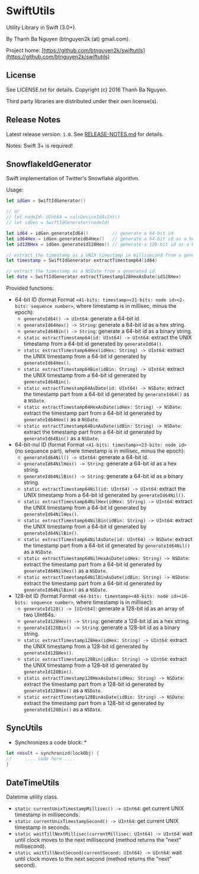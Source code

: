 SwiftUtils
==========

Utility Library in Swift (3.0+).

By Thanh Ba Nguyen (btnguyen2k (at) gmail.com).

Project home:
[https://github.com/btnguyen2k/swiftutils](https://github.com/btnguyen2k/swiftutils)


## License ##

See LICENSE.txt for details. Copyright (c) 2016 Thanh Ba Nguyen.

Third party libraries are distributed under their own license(s).


## Release Notes ##

Latest release version: `1.0`. See [RELEASE-NOTES.md](RELEASE-NOTES.md) for details.

Notes: Swift 3+ is required!

SnowflakeIdGenerator
--------------------

Swift implementation of Twitter's Snowflake algorithm.

Usage:

```swift
let idGen = SwiftIdGenerator()

// or
// let nodeId: UInt64 = calcDeviceIdAsInt()
// let idGen = SwiftIdGenerator(nodeId)

let id64 = idGen.generateId64()         // generate a 64-bit id
let id64Hex = idGen.generateid64Hex()   // generate a 64-bit id as a hex string
let id128Hex = idGen.generateid128Hex() // generate a 128-bit id as a hex string

// extract the timestamp as a UNIX timestamp in millisecond from a generated id
let timestamp = SwiftIdGenerator.extractTimestamp64(id64)

// extract the timestamp as a NSDate from a generated id
let date = SwiftIdGenerator.extractTimestamp128HexAsDate(id128Hex)
```

Provided functions:

- 64-bit ID (format Format `<41-bits: timestamp><21-bits: node id><2-bits: sequence number>`, where timestamp is in millisec, minus the epoch):
  - `generateId64() -> UInt64`: generate a 64-bit id.
  - `generateId64Hex() -> String`: generate a 64-bit id as a hex string.
  - `generateId64Bin() -> String`: generate a 64-bit id as a binary string.
  - `static extractTimestamp64(id: UInt64) -> UInt64`: extract the UNIX timestamp from a 64-bit id generated by `generateId64()`.
  - `static extractTimestamp64Hex(idHex: String) -> UInt64`: extract the UNIX timestamp from a 64-bit id generated by `generateId64Hex()`.
  - `static extractTimestamp64Bin(idBin: String) -> UInt64`: extract the UNIX timestamp from a 64-bit id generated by `generateId64Bin()`.
  - `static extractTimestamp64AsDate(id: UInt64) -> NSDate`: extract the timestamp part from a 64-bit id generated by `generateId64()` as a `NSDate`.
  - `static extractTimestamp64HexAsDate(idHex: String) -> NSDate`: extract the timestamp part from a 64-bit id generated by `generateId64Hex()` as a `NSDate`.
  - `static extractTimestamp64BinAsDate(idBin: String) -> NSDate`: extract the timestamp part from a 64-bit id generated by `generateId64Bin()` as a `NSDate`.
- 64-bit-nul ID (format Format `<41-bits: timestamp><23-bits: node id>` (no sequence part), where timestamp is in millisec, minus the epoch):
  - `generateId64Nil() -> UInt64`: generate a 64-bit id.
  - `generateId64NilHex() -> String`: generate a 64-bit id as a hex string.
  - `generateId64NilBin() -> String`: generate a 64-bit id as a binary string.
  - `static extractTimestamp64Nil(id: UInt64) -> UInt64`: extract the UNIX timestamp from a 64-bit id generated by `generateId64Nil()`.
  - `static extractTimestamp64NilHex(idHex: String) -> UInt64`: extract the UNIX timestamp from a 64-bit id generated by `generateId64NilHex()`.
  - `static extractTimestamp64NilBin(idBin: String) -> UInt64`: extract the UNIX timestamp from a 64-bit id generated by `generateId64NilBin()`.
  - `static extractTimestamp64NilAsDate(id: UInt64) -> NSDate`: extract the timestamp part from a 64-bit id generated by `generateId64Nil()` as a `NSDate`.
  - `static extractTimestamp64NilHexAsDate(idHex: String) -> NSDate`: extract the timestamp part from a 64-bit id generated by `generateId64NilHex()` as a `NSDate`.
  - `static extractTimestamp64NilBinAsDate(idBin: String) -> NSDate`: extract the timestamp part from a 64-bit id generated by `generateId64NilBin()` as a `NSDate`.
- 128-bit ID (format Format `<64-bits: timestamp><48-bits: node id><16-bits: sequence number>`, where timestamp is in millisec):
  - `generateId128() -> [UInt64]`: generate a 128-bit id as an array of two UInt64s.
  - `generateId128Hex() -> String`: generate a 128-bit id as a hex string.
  - `generateId128Bin() -> String`: generate a 128-bit id as a binary string.
  - `static extractTimestamp128Hex(idHex: String) -> UInt64`: extract the UNIX timestamp from a 128-bit id generated by `generateId128Hex()`.
  - `static extractTimestamp128Bin(idBin: String) -> UInt64`: extract the UNIX timestamp from a 128-bit id generated by `generateId128Bin()`.
  - `static extractTimestamp128HexAsDate(idHex: String) -> NSDate`: extract the timestamp part from a 128-bit id generated by `generateId128Hex()` as a `NSDate`.
  - `static extractTimestamp128BinAsDate(idBin: String) -> NSDate`: extract the timestamp part from a 128-bit id generated by `generateId128Bin()` as a `NSDate`.


SyncUtils
---------

* Synchronizes a code block: *

```swift
let result = synchronizd(lockObj) {
//     .... code here ....
}
```

DateTimeUtils
-------------

Datetime utility class.

- `static currentUnixTimestampMillisec() -> UInt64`: get current UNIX timestamp in milliseconds.
- `static currentUnixTimestampSecond() -> UInt64`: get current UNIX timestamp in seconds.
- `static waitTillNextMillisec(currentMillisec: UInt64) -> UInt64`: wait until clock moves to the next millisecond (method returns the "next" millisecond).
- `static waitTillNextSecond(currentSecond: UInt64) -> UInt64`: wait until clock moves to the next second (method returns the "next" second).
